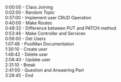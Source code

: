 0:00:00 - Class Joining  
0:02:00 - Random Topic  
0:37:00 - Implement user CRUD Operation   
0:40:00 - Make Routes   
0:48:32 - Difference between PUT and PATCH method    
0:53:46 - Make Controller and Services      
0:56:00 - Get Users       
1:07:48 - PostMan Documentation          
1:30:10 - Create user             
1:49:42 - Delete user             
2:06:40 - Update user             
2:31:10 - Break              
2:41:00 - Question and Answering Part             
3:26:45 - End             